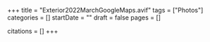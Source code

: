 +++
title = "Exterior2022MarchGoogleMaps.avif"
tags = ["Photos"]
categories = []
startDate = ""
draft = false
pages = []

citations = []
+++
